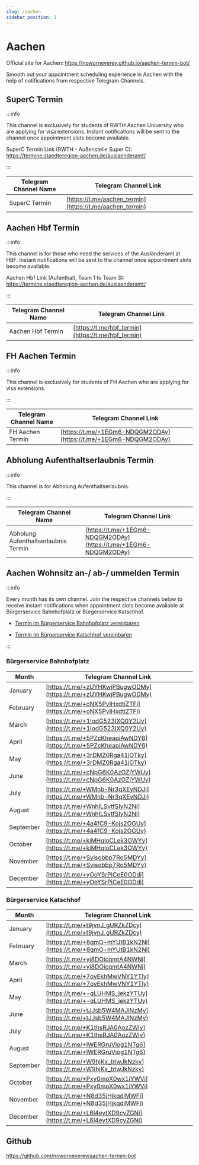 ```yaml
---
slug: /aachen
sidebar_position: 1
---
```


# Aachen

Official site for Aachen: https://noworneverev.github.io/aachen-termin-bot/

Smooth out your appointment scheduling experience in Aachen with the help of notifications from respective Telegram Channels.

## SuperC Termin

:::info

This channel is exclusively for students of RWTH Aachen University who are applying for visa extensions. Instant notifications will be sent to the channel once appointment slots become available.

SuperC Termin Link (RWTH - Außenstelle Super C): https://termine.staedteregion-aachen.de/auslaenderamt/

:::

| Telegram Channel Name      | Telegram Channel Link|
|------------|--------------------------------------------------------------|
| SuperC Termin| [https://t.me/aachen_termin](https://t.me/aachen_termin) |

## Aachen Hbf Termin

:::info

This channel is for those who need the services of the Ausländeramt at HBF. Instant notifications will be sent to the channel once appointment slots become available.

Aachen Hbf Link (Aufenthalt, Team 1 to Team 3): https://termine.staedteregion-aachen.de/auslaenderamt/

:::

| Telegram Channel Name      | Telegram Channel Link|
|------------|--------------------------------------------------------------|
| Aachen Hbf Termin| [https://t.me/hbf_termin](https://t.me/hbf_termin) |


## FH Aachen Termin

:::info

This channel is exclusively for students of FH Aachen who are applying for visa extensions.

:::

| Telegram Channel Name      | Telegram Channel Link|
|------------|--------------------------------------------------------------|
| FH Aachen Termin| [https://t.me/+1EGm6-NDQGM2ODAy](https://t.me/+1EGm6-NDQGM2ODAy) |


## Abholung Aufenthaltserlaubnis Termin

:::info

This channel is for Abholung Aufenthaltserlaubnis.

:::

| Telegram Channel Name      | Telegram Channel Link|
|------------|--------------------------------------------------------------|
| Abholung Aufenthaltserlaubnis Termin| [https://t.me/+1EGm6-NDQGM2ODAy](https://t.me/+1EGm6-NDQGM2ODAy) |

## Aachen Wohnsitz an-/ ab-/ ummelden Termin

:::info

Every month has its own channel. Join the respective channels below to receive instant notifications when appointment slots become available at Bürgerservice Bahnhofplatz or Bürgerservice Katschhof.

- [Termin im Bürgerservice Bahnhofplatz vereinbaren](https://www.qtermin.de/bahnhofplatzkatschhof?calendarid=57003,57091,57092,57093,57094,71058,71059,71060,71061,71062,77257,77289,77291,77292,133608,133610,133607,133612,133614,133615,133616)

- [Termin im Bürgerservice Katschhof vereinbaren](https://qtermin.de/BahnhofplatzKatschhof?calendarid=57095,57096,57097,74724,74725,133598)

:::

### Bürgerservice Bahnhofplatz
| Month      | Telegram Channel Link                                        |
|------------|--------------------------------------------------------------|
| January    | [https://t.me/+zUYHKwjPBugwODMy](https://t.me/+zUYHKwjPBugwODMy) |
| February   | [https://t.me/+oNX5PvIHxdtiZTFi](https://t.me/+oNX5PvIHxdtiZTFi) |
| March      | [https://t.me/+1IodG523IXQ0Y2Uy](https://t.me/+1IodG523IXQ0Y2Uy) |
| April      | [https://t.me/+5PZcKheapiAwNDY6](https://t.me/+5PZcKheapiAwNDY6) |
| May        | [https://t.me/+3rDMZ0Rga41jOTky](https://t.me/+3rDMZ0Rga41jOTky) |
| June       | [https://t.me/+cNpG6K0AzOZjYWUy](https://t.me/+cNpG6K0AzOZjYWUy) |
| July       | [https://t.me/+WMnb-Nr3qXEyNDJi](https://t.me/+WMnb-Nr3qXEyNDJi) |
| August     | [https://t.me/+WnhILSvtfSIyN2Ni](https://t.me/+WnhILSvtfSIyN2Ni) |
| September  | [https://t.me/+4a4fC9-Kojs2OGUy](https://t.me/+4a4fC9-Kojs2OGUy) |
| October    | [https://t.me/+kiMHqloCLek3OWYy](https://t.me/+kiMHqloCLek3OWYy) |
| November   | [https://t.me/+Svisobbp7Ro5MDYy](https://t.me/+Svisobbp7Ro5MDYy) |
| December   | [https://t.me/+yOoYSrPiCeE0ODdi](https://t.me/+yOoYSrPiCeE0ODdi) |

### Bürgerservice Katschhof
| Month      | Telegram Channel Link                                        |
|------------|--------------------------------------------------------------|
| January    | [https://t.me/+t9jvnJ_gURZkZDcy](https://t.me/+t9jvnJ_gURZkZDcy) |
| February   | [https://t.me/+8qmO-mYUtB1kN2Ni](https://t.me/+8qmO-mYUtB1kN2Ni) |
| March      | [https://t.me/+yj8DOicqmtA4NWNi](https://t.me/+yj8DOicqmtA4NWNi) |
| April      | [https://t.me/+7ovEkhMwVNY1YTIy](https://t.me/+7ovEkhMwVNY1YTIy) |
| May        | [https://t.me/+-qLUHMS_jekzYTUy](https://t.me/+-qLUHMS_jekzYTUy) |
| June       | [https://t.me/+tJJsb5W4MAJlNzMy](https://t.me/+tJJsb5W4MAJlNzMy) |
| July       | [https://t.me/+K1thsRJA0AozZWIy](https://t.me/+K1thsRJA0AozZWIy) |
| August     | [https://t.me/+IWERGruViog1NTg6](https://t.me/+IWERGruViog1NTg6) |
| September  | [https://t.me/+W9hjKx_btwJkNzky](https://t.me/+W9hjKx_btwJkNzky) |
| October    | [https://t.me/+Pxy0moX0wx1iYWVi](https://t.me/+Pxy0moX0wx1iYWVi) |
| November   | [https://t.me/+N8d35jHjkqdiMWFi](https://t.me/+N8d35jHjkqdiMWFi) |
| December   | [https://t.me/+L6l4eytXD9cyZGNi](https://t.me/+L6l4eytXD9cyZGNi) |


## Github
https://github.com/noworneverev/aachen-termin-bot